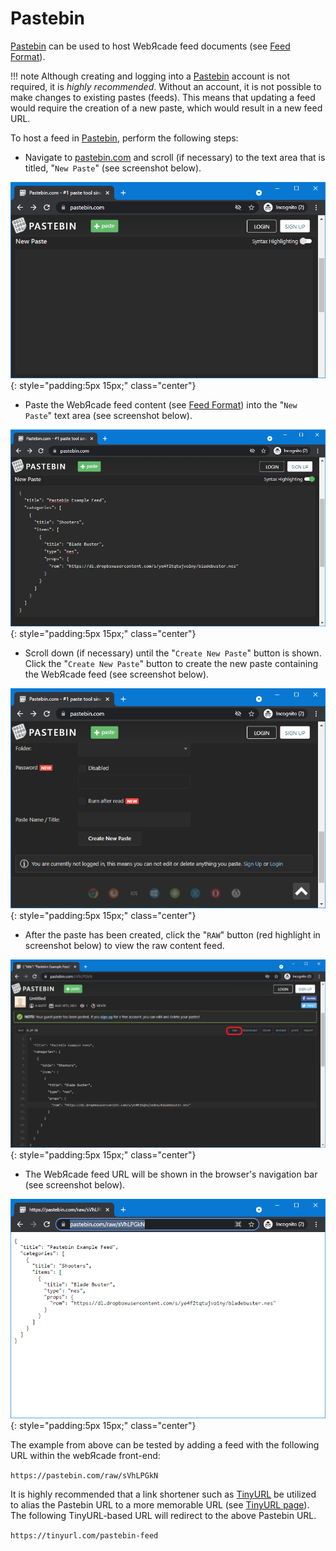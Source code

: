 # Pastebin

[Pastebin](https://pastebin.com/) can be used to host WebЯcade feed documents (see [Feed Format](../format.md)). 

!!! note
    Although creating and logging into a [Pastebin](https://pastebin.com/) account is not required, it is
    *highly recommended*. Without an account, it is not possible to make changes to existing pastes (feeds).
    This means that updating a feed would require the creation of a new paste, which would
    result in a new feed URL.

To host a feed in [Pastebin](https://pastebin.com/), perform the following steps:

* Navigate to [pastebin.com](https://pastebin.com/) and scroll (if necessary) to the text area that is titled, "`New Paste`" (see screenshot below).

![](../../assets/images/feed/pastebin/site.png){: style="padding:5px 15px;" class="center"}

* Paste the WebЯcade feed content  (see [Feed Format](../format.md)) into the "`New Paste`" text area (see screenshot below).

![](../../assets/images/feed/pastebin/paste.png){: style="padding:5px 15px;" class="center"}

* Scroll down (if necessary) until the "`Create New Paste`" button is shown. Click the "`Create New Paste`" button to create the new paste containing the WebЯcade feed (see screenshot below).

![](../../assets/images/feed/pastebin/create.png){: style="padding:5px 15px;" class="center"}

* After the paste has been created, click the "`RAW`" button (red highlight in screenshot below) to view the raw content feed.

![](../../assets/images/feed/pastebin/posted.png){: style="padding:5px 15px;" class="center"}

* The WebЯcade feed URL will be shown in the browser's navigation bar (see screenshot below).

![](../../assets/images/feed/pastebin/raw.png){: style="padding:5px 15px;" class="center"}

The example from above can be tested by adding a feed with the following URL within the webЯcade front-end:

`https://pastebin.com/raw/sVhLPGkN`

It is highly recommended that a link shortener such as [TinyURL](https://www.tinyurl.com) be utilized to alias the Pastebin URL to a more memorable URL (see [TinyURL page](./tinyurl.md#aliased-urls)). The following TinyURL-based URL will redirect to the above Pastebin URL. 

`https://tinyurl.com/pastebin-feed`